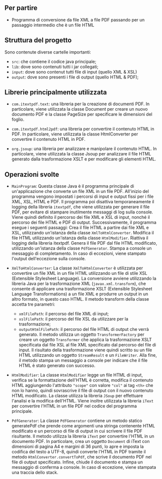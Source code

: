 ## Per partire

- Programma di conversione da file XML a file PDF passando per un passaggio intermedio che è un file HTML

## Struttura del progetto
Sono contenute diverse cartelle importanti:

- `src`: che contiene il codice java principale;
- `lib`: dove sono contenuti tutti i jar collegati;
- `input`: dove sono contenut tutti file di input (quello XML & XSL)
- `output`: dove sono presenti i file di output (quello HTML & PDF);

## Librerie principalmente utilizzata

- `com.itextpdf.text`: una libreria per la creazione di documenti PDF. In particolare, viene utilizzata la classe Document per creare un nuovo documento PDF e la classe PageSize per specificare le dimensioni del foglio.

- `com.itextpdf.html2pdf`: una libreria per convertire il contenuto HTML in PDF. In particolare, viene utilizzata la classe HtmlConverter per convertire il contenuto HTML in PDF.

- `org.jsoup`: una libreria per analizzare e manipolare il contenuto HTML. In particolare, viene utilizzata la classe Jsoup per analizzare il file HTML generato dalla trasformazione XSLT e per modificare gli elementi HTML.

## Operazioni svolte

- `MainProgram`: 
    Questa classe Java è il programma principale di un'applicazione che converte un file XML in un file PDF.
    All'inizio del programma vengono impostati i percorsi di input e output fissi per i file XML, XSL, HTML e PDF.
    Il programma poi disattiva temporaneamente il logging della libreria `itextpdf`, che viene utilizzata per generare il file PDF, per evitare di stampare inutilmente messaggi di log sulla console.
    Viene quindi definito il percorso dei file XML e XSL di input, nonché il percorso dei file HTML e PDF di output.
    Successivamente, il programma esegue i seguenti passaggi:
    Crea il file HTML a partire dai file XML e XSL, utilizzando un'istanza della classe `XmlToHtmlConverter`.
    Modifica il file HTML utilizzando un'istanza della classe `HtmlModifier`.
    Riattiva il logging della libreria itextpdf.
    Genera il file PDF dal file HTML modificato, utilizzando un'istanza della classe `PdfGenerator`.
    Stampa a console un messaggio di completamento.
    In caso di eccezioni, viene stampato l'output dell'eccezione sulla console.

- `XmlToHtmlConverter`:
    La classe `XmlToHtmlConverter` è utilizzata per convertire un file XML in un file HTML utilizzando un file di stile XSL (Extensible Stylesheet Language). La conversione avviene utilizzando la libreria Java per la trasformazione XML (`javax.xml.transform`), che consente di applicare una trasformazione XSLT (Extensible Stylesheet Language Transformations) a un file XML e produrre un output in un altro formato, in questo caso HTML.
    Il metodo transform della classe accetta tre parametri:
    - `xmlFilePath`: il percorso del file XML di input;
    - `xslFilePath`: il percorso del file XSL da utilizzare per la trasformazione;
    - `outputHtmlFilePath`: il percorso del file HTML di output che verrà generato.
    Il metodo utilizza un oggetto `TransformerFactory` per creare un oggetto `Transformer` che applica la trasformazione XSLT specificata dal file XSL al file XML specificato dal percorso del file di input. Il risultato della trasformazione viene quindi scritto su un file HTML utilizzando un oggetto `StreamResult` e un `FileWriter`. Alla fine, il metodo stampa un messaggio a console per indicare che il file HTML è stato generato con successo.

- `HtmlModifier`:
    La classe `HtmlModifier` legge un file HTML di input, verifica se la formattazione dell'HTML è corretta, modifica il contenuto HTML aggiungendo l'attributo `"scope"` con valore `"col"` ai tag `<th>` che non lo hanno, quindi sovrascrive il file di output con il nuovo contenuto HTML modificato.
    La classe utilizza la libreria `JSoup` per effettuare l'analisi e la modifica dell'HTML. Viene inoltre utilizzata la libreria `iText` per convertire l'HTML in un file PDF nel codice del programma principale.

- `PdfGenerator`:
    La classe `PdfGenerator` contiene un metodo statico generatePdf che prende come argomenti una stringa contenente HTML modificato e un percorso di file di output in cui scrivere il file PDF risultante. Il metodo utilizza la libreria `iText` per convertire l'HTML in un documento PDF. In particolare, crea un oggetto `Document` di iText con dimensioni di pagina A4 e margini di 36 punti, lo apre e imposta la codifica del testo a UTF-8, quindi converte l'HTML in PDF tramite il metodo `HtmlConverter.convertToPdf`, che scrive il documento PDF nel file di output specificato. Infine, chiude il documento e stampa un messaggio di conferma a console. In caso di eccezione, viene stampata una traccia dello stack.
